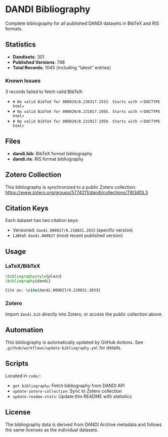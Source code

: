 # DANDI Bibliography

Complete bibliography for all published DANDI datasets in BibTeX and RIS formats.

## Statistics

- **Dandisets**: 301
- **Published Versions**: 748
- **Total Records**: 1045 (including "latest" entries)

### Known Issues

3 records failed to fetch valid BibTeX:

- `# No valid BibTeX for 000029/0.230317.1553. Starts with <!DOCTYPE html>`
- `# No valid BibTeX for 000029/0.231017.1955. Starts with <!DOCTYPE html>`
- `# No valid BibTeX for 000029/0.231017.1959. Starts with <!DOCTYPE html>`


## Files

- **dandi.bib**: BibTeX format bibliography
- **dandi.ris**: RIS format bibliography

## Zotero Collection

This bibliography is synchronized to a public Zotero collection:
https://www.zotero.org/groups/5774211/dandi/collections/T8I34DL3

## Citation Keys

Each dataset has two citation keys:
- Versioned: `dandi.000027/0.210831.2033` (specific version)
- Latest: `dandi.000027` (most recent published version)

## Usage

### LaTeX/BibTeX

```latex
\bibliographystyle{plain}
\bibliography{dandi}

Cite as: \cite{dandi.000027/0.210831.2033}
```

### Zotero

Import `dandi.bib` directly into Zotero, or access the public collection above.

## Automation

This bibliography is automatically updated by GitHub Actions.
See `.github/workflows/update-bibliography.yml` for details.

## Scripts

Located in `code/`:
- `get-bibliography`: Fetch bibliography from DANDI API
- `update-zotero-collection`: Sync to Zotero collection
- `update-readme-stats`: Update this README with statistics

## License

The bibliography data is derived from DANDI Archive metadata and follows the same licenses as the individual datasets.
